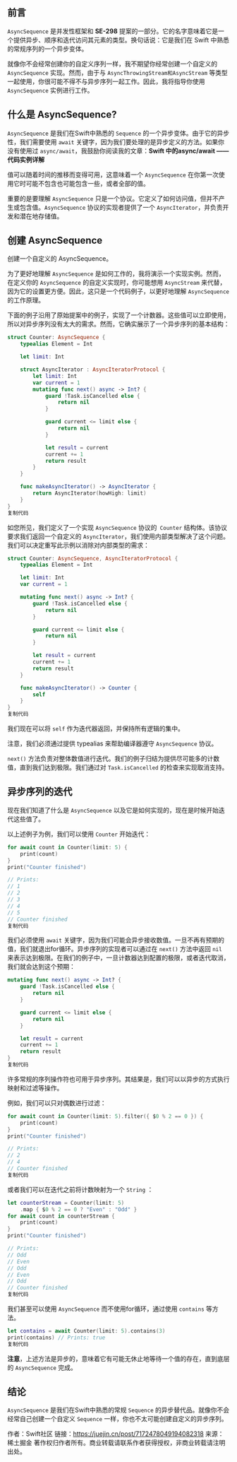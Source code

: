## 前言

`AsyncSequence` 是并发性框架和 **SE-298** 提案的一部分。它的名字意味着它是一个提供异步、顺序和迭代访问其元素的类型。换句话说：它是我们在 Swift 中熟悉的常规序列的一个异步变体。

就像你不会经常创建你的自定义序列一样，我不期望你经常创建一个自定义的 `AsyncSequence` 实现。然而，由于与 `AsyncThrowingStream和AsyncStream` 等类型一起使用，你很可能不得不与异步序列一起工作。因此，我将指导你使用 `AsyncSequence` 实例进行工作。

## 什么是 AsyncSequence?

`AsyncSequence` 是我们在Swift中熟悉的 `Sequence` 的一个异步变体。由于它的异步性，我们需要使用 `await` 关键字，因为我们要处理的是异步定义的方法。如果你没有使用过 `async/await`，我鼓励你阅读我的文章：**Swift 中的async/await ——代码实例详解**

值可以随着时间的推移而变得可用，这意味着一个 `AsyncSequence` 在你第一次使用它时可能不包含也可能包含一些，或者全部的值。

重要的是要理解 `AsyncSequence` 只是一个协议。它定义了如何访问值，但并不产生或包含值。`AsyncSequence` 协议的实现者提供了一个 `AsyncIterator`，并负责开发和潜在地存储值。

## 创建 AsyncSequence

创建一个自定义的 AsyncSequence。

为了更好地理解 `AsyncSequence` 是如何工作的，我将演示一个实现实例。然而，在定义你的 `AsyncSequence` 的自定义实现时，你可能想用 `AsyncStream` 来代替，因为它的设置更方便。因此，这只是一个代码例子，以更好地理解 `AsyncSequence` 的工作原理。

下面的例子沿用了原始提案中的例子，实现了一个计数器。这些值可以立即使用，所以对异步序列没有太大的需求。然而，它确实展示了一个异步序列的基本结构：

```swift
struct Counter: AsyncSequence {
    typealias Element = Int

    let limit: Int

    struct AsyncIterator : AsyncIteratorProtocol {
        let limit: Int
        var current = 1
        mutating func next() async -> Int? {
            guard !Task.isCancelled else {
                return nil
            }

            guard current <= limit else {
                return nil
            }

            let result = current
            current += 1
            return result
        }
    }

    func makeAsyncIterator() -> AsyncIterator {
        return AsyncIterator(howHigh: limit)
    }
}
复制代码
```

如您所见，我们定义了一个实现 `AsyncSequence` 协议的` Counter` 结构体。该协议要求我们返回一个自定义的 `AsyncIterator`，我们使用内部类型解决了这个问题。我们可以决定重写此示例以消除对内部类型的需求：

```swift
struct Counter: AsyncSequence, AsyncIteratorProtocol {
    typealias Element = Int

    let limit: Int
    var current = 1

    mutating func next() async -> Int? {
        guard !Task.isCancelled else {
            return nil
        }

        guard current <= limit else {
            return nil
        }

        let result = current
        current += 1
        return result
    }

    func makeAsyncIterator() -> Counter {
        self
    }
}
复制代码
```

我们现在可以将 `self` 作为迭代器返回，并保持所有逻辑的集中。

注意，我们必须通过提供 typealias 来帮助编译器遵守 `AsyncSequence` 协议。

`next()` 方法负责对整体数值进行迭代。我们的例子归结为提供尽可能多的计数值，直到我们达到极限。我们通过对 `Task.isCancelled` 的检查来实现取消支持。

## 异步序列的迭代

现在我们知道了什么是 `AsyncSequence` 以及它是如何实现的，现在是时候开始迭代这些值了。

以上述例子为例，我们可以使用 `Counter` 开始迭代：

```swift
for await count in Counter(limit: 5) {
    print(count)
}
print("Counter finished")

// Prints:
// 1
// 2
// 3
// 4
// 5
// Counter finished
复制代码
```

我们必须使用 `await` 关键字，因为我们可能会异步接收数值。一旦不再有预期的值，我们就退出for循环。异步序列的实现者可以通过在 `next()` 方法中返回 `nil` 来表示达到极限。在我们的例子中，一旦计数器达到配置的极限，或者迭代取消，我们就会达到这个预期：

```swift
mutating func next() async -> Int? {
    guard !Task.isCancelled else {
        return nil
    }

    guard current <= limit else {
        return nil
    }

    let result = current
    current += 1
    return result
}
复制代码
```

许多常规的序列操作符也可用于异步序列。其结果是，我们可以以异步的方式执行映射和过滤等操作。

例如，我们可以只对偶数进行过滤：

```swift
for await count in Counter(limit: 5).filter({ $0 % 2 == 0 }) {
    print(count)
}
print("Counter finished")

// Prints: 
// 2
// 4
// Counter finished
复制代码
```

或者我们可以在迭代之前将计数映射为一个 `String` ：

```swift
let counterStream = Counter(limit: 5)
    .map { $0 % 2 == 0 ? "Even" : "Odd" }
for await count in counterStream {
    print(count)
}
print("Counter finished")

// Prints:
// Odd
// Even
// Odd
// Even
// Odd
// Counter finished
复制代码
```

我们甚至可以使用 `AsyncSequence` 而不使用for循环，通过使用 `contains` 等方法。

```swift
let contains = await Counter(limit: 5).contains(3)
print(contains) // Prints: true
复制代码
```

**注意**，上述方法是异步的，意味着它有可能无休止地等待一个值的存在，直到底层的 `AsyncSequence` 完成。

## 结论

`AsyncSequence` 是我们在Swift中熟悉的常规 `Sequence` 的异步替代品。就像你不会经常自己创建一个自定义 `Sequence` 一样，你也不太可能创建自定义的异步序列。



作者：Swift社区
链接：https://juejin.cn/post/7172478049194082318
来源：稀土掘金
著作权归作者所有。商业转载请联系作者获得授权，非商业转载请注明出处。